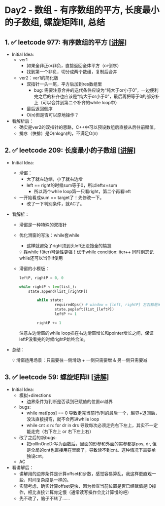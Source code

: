 # Day2 - 数组 - 有序数组的平方, 长度最小的子数组, 螺旋矩阵II, 总结

## 1. ✅ leetcode 977: 有序数组的平方 [[讲解](https://programmercarl.com/0977.%E6%9C%89%E5%BA%8F%E6%95%B0%E7%BB%84%E7%9A%84%E5%B9%B3%E6%96%B9.html)]

- Initial Idea:
    - ver1
        - 如果全非正or非负，直接返回全体平方（or倒序）
        - 找到第一个非负，切分成两个数组，复制后合并
    - ver2：ver1的简化版
        - 双指针一头一尾，平方后加到res数组里
            - bug: 需要注意合并的迭代条件应设为“纯大于or小于0”，一边便利完之后的补齐也应该是“纯大于or小于0”，最后再把等于0的部分补上（可以合并到第二个补齐的while loop中）
        - 最后返回倒序
        - O(n)但是否可以原地操作？
- 看解析后：
    - 确实是ver2的双指针的思路，C++中可以预设数组后直接从后往前赋值。
    - 排序（快排）是O(nlogn)的，不满足O(n)

## 2.  ✅ leetcode 209: 长度最小的子数组 [[讲解](https://programmercarl.com/0209.%E9%95%BF%E5%BA%A6%E6%9C%80%E5%B0%8F%E7%9A%84%E5%AD%90%E6%95%B0%E7%BB%84.html#%E6%9A%B4%E5%8A%9B%E8%A7%A3%E6%B3%95)]

- Initial Idea:
    - 滑窗：
        - 大了就左边缩，小了就右边增
        - left == right的时候sum等于0，所以left≤=sum
            - 所以两个while loop第一只看right，第二个再看left
    - 一开始看成sum == target了！先修改一下。
        - 改了一下判别条件，就AC了。
- 看解析：
    - 滑窗是一种特殊的双指针
    - 优化滑窗的写法：while套while
        - 这样就避免了right顶到头left还没搜全的尴尬
        
        <aside>
        💡 靠while f(iter)可读性更强！优于while condition: iter++
        同时别忘记while还可以当作if使用
        
        </aside>
        
    - 滑窗的小模版：
        
        ```python
        leftP, rightP = 0, 0
        
        while rightP < len(list_):
            state.append(list_[rightP])
        
        		while state:
        				requiredOps() # window = [left, rightP] 左右都是闭区间
        				state.popleft(list_[leftP])
        				leftP += 1
        
        		rightP += 1
        ```
        
        注意左边滑窗的while loop插在右边滑窗增长和pointer增长之间，保证leftP没看完的时候rightP始终合法。
        
- 总结：
    
    <aside>
    💡 滑窗适用场景：只需要往一侧滑动 + 一侧只需要增 & 另一侧只需要减
    
    </aside>
    

## 3. ✅ leetcode 59: 螺旋矩阵II [[讲解](https://programmercarl.com/0059.%E8%9E%BA%E6%97%8B%E7%9F%A9%E9%98%B5II.html)]

- Initial Idea:
    - 模拟+directions
        - 边界条件为判断是否读到已赋值的位置or越界
    - bugs:
        - while mat[pos] == 0 导致走完当前行/列的最后一个，越界+退回后，没法直接拐弯，就不会再进while loop
        - while cnt ≤ n: for dr in drs 导致每次必须走完右下左上，其实不一定能走完（右下左上 or 右下左上右）
    - 改了之后的新bugs:
        - 把rollInOneDr写为函数后，里面的形参和外面的实参都是pos, dr, 但是全局的cnt也直接用在里面了，导致读不到cnt。这种情况下需要单独设cnt。
    - AC
- 看讲解后：
    - 讲解用的边界条件是计算offset和步数，感觉容易算乱，我这样更直观一些，时间复杂度是一样的。
    - 实际考虑，确实计算offset更快，因为检查当前位置是否已经赋值是IO操作，相比直接计算肯定慢（通常读写操作会比计算慢的吧）
    - 先不改了，脑子不转了……
